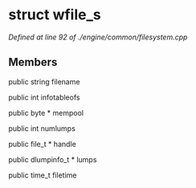 # struct wfile_s

*Defined at line 92 of ./engine/common/filesystem.cpp*

## Members

public string filename

public int infotableofs

public byte * mempool

public int numlumps

public file_t * handle

public dlumpinfo_t * lumps

public time_t filetime




